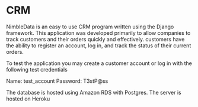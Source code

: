 # CRM
NimbleData is an easy to use CRM program written using the Django framework. 
This application was developed primarily to allow companies to track customers and their orders quickly and effectively.
customers have the ability to register an account, log in, and track the status of their current orders.
 
To test the application you may create a customer account or log in with the following test credentials 

Name: test_account
Password: T3stP@ss

The database is hosted using Amazon RDS with Postgres.
The server is hosted on Heroku
